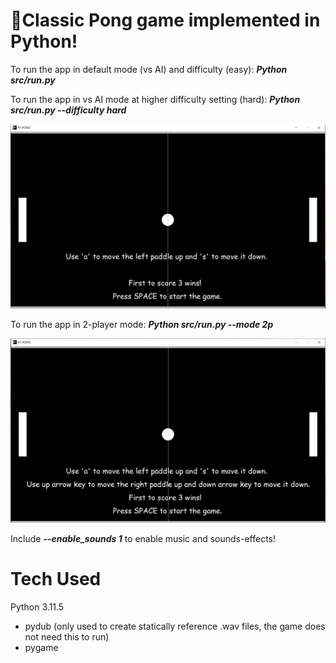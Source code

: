 # 🏓Classic Pong game implemented in Python!

To run the app in default mode (vs AI) and difficulty (easy): <b><i>Python src/run.py</i></b>

To run the app in vs AI mode at higher difficulty setting (hard): <b><i>Python src/run.py --difficulty hard</i></b>

![Single-Player-Start-Screen](resources/gameplay_images/single_player_mode_start_screen.JPG)

To run the app in 2-player mode: <b><i>Python src/run.py --mode 2p</i></b>

![Two-Player-Start-Screen](resources/gameplay_images/two_player_mode_start_screen.JPG)

Include <b><i>--enable_sounds 1</i></b> to enable music and sounds-effects!

# Tech Used
Python 3.11.5
- pydub (only used to create statically reference .wav files, the game does not need this to run)
- pygame
